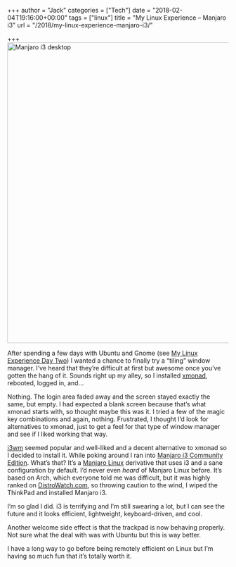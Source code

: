 +++
author = "Jack"
categories = ["Tech"]
date = "2018-02-04T19:16:00+00:00"
tags = ["linux"]
title = "My Linux Experience – Manjaro i3"
url = "/2018/my-linux-experience-manjaro-i3/"

+++
<img src="/img/2018/02/manjaro-i3-desktop.png" alt="Manjaro i3 desktop" title="manjaro-i3-desktop.png" border="0" width="1200" height="683" />

After spending a few days with Ubuntu and Gnome (see [My Linux Experience Day Two][1]) I wanted a chance to finally try a &#8220;tiling&#8221; window manager. I&#8217;ve heard that they&#8217;re difficult at first but awesome once you&#8217;ve gotten the hang of it. Sounds right up my alley, so I installed [xmonad][2], rebooted, logged in, and&#8230;

Nothing. The login area faded away and the screen stayed exactly the same, but empty. I had expected a blank screen because that&#8217;s what xmonad starts with, so thought maybe this was it. I tried a few of the magic key combinations and again, nothing. Frustrated, I thought I&#8217;d look for alternatives to xmonad, just to get a feel for that type of window manager and see if I liked working that way.

[i3wm][3] seemed popular and well-liked and a decent alternative to xmonad so I decided to install it. While poking around I ran into [Manjaro i3 Community Edition][4]. What&#8217;s that? It&#8217;s a [Manjaro Linux][5] derivative that uses i3 and a sane configuration by default. I&#8217;d never even _heard_ of Manjaro Linux before. It&#8217;s based on Arch, which everyone told me was difficult, but it was highly ranked on [DistroWatch.com][6], so throwing caution to the wind, I wiped the ThinkPad and installed Manjaro i3.

I&#8217;m so glad I did. i3 is terrifying and I&#8217;m still swearing a lot, but I can see the future and it looks efficient, lightweight, keyboard-driven, and cool.

Another welcome side effect is that the trackpad is now behaving properly. Not sure what the deal with was with Ubuntu but this is way better.

I have a long way to go before being remotely efficient on Linux but I&#8217;m having so much fun that it&#8217;s totally worth it.

 [1]: https://jack.baty.net/2018/my-linux-experience-day-two/
 [2]: http://xmonad.org/
 [3]: https://i3wm.org/
 [4]: https://manjaro.org/community-editions/
 [5]: https://manjaro.org/
 [6]: https://distrowatch.com/